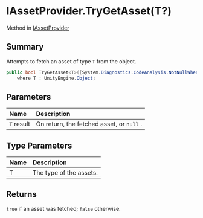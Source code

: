 # IAssetProvider.TryGetAsset<T>(T?)

Method in [IAssetProvider](/docs/api/csharp/yarn.unity.iassetprovider.md)

## Summary


Attempts to fetch an asset of type  <code>T</code>  from the
object.


```csharp
public bool TryGetAsset<T>([System.Diagnostics.CodeAnalysis.NotNullWhen(true)] out T? result)
    where T : UnityEngine.Object;
```

## Parameters

|Name|Description|
|:---|:---|
|`T` result|On return, the fetched asset, or  <code>null</code> .|

## Type Parameters

|Name|Description|
|:---|:---|
|T|The type of the assets.|

## Returns

<code>true</code>  if an asset was fetched;  <code>false</code>  otherwise.

